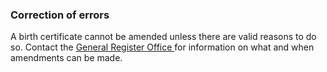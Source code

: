 ###  Correction of errors

A birth certificate cannot be amended unless there are valid reasons to do so.
Contact the [ General Register Office
](https://www.gov.ie/en/campaigns/af7893-general-register-office/) for
information on what and when amendments can be made.
